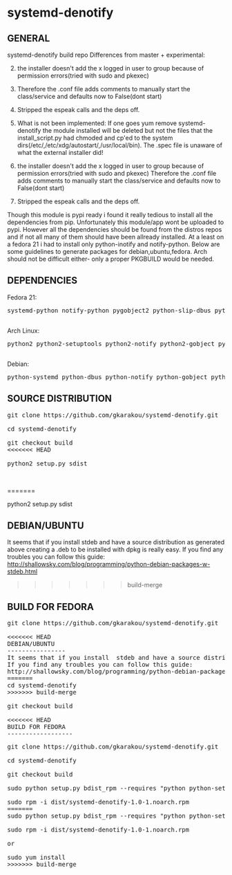 # systemd-denotify
GENERAL
-------------------
systemd-denotify build repo
Differences from master + experimental:


2. the installer doesn't add the x logged in user to group because of permission errors(tried with sudo and pkexec)

3. Therefore the .conf file adds comments to manually start the class/service and defaults now to False(dont start)

4. Stripped the espeak calls and the deps off.

5. What is not been implemented: If one goes yum remove systemd-denotify the module installed will be deleted but not the files that the install_script.py had chmoded and cp'ed to the system dirs(/etc/,/etc/xdg/autostart/,/usr/local/bin). The .spec file is unaware of what the external installer did!




1. the installer doesn't add the x logged in user to group because of permission errors(tried with sudo and pkexec)
 Therefore the .conf file adds comments to manually start the class/service and defaults now to False(dont start)

2. Stripped the espeak calls and the deps off.



Though this module is pypi ready i found it really tedious to install all the dependencies from pip.
Unfortunately this module/app wont be uploaded to pypi. However all the dependencies should be found from the distros repos and if not all many of them should have been allready installed. At a least on a fedora 21 i had to install only python-inotify and notify-python.
Below are some guidelines to generate packages for debian,ubuntu,fedora. Arch should not be difficult either- only
a proper PKGBUILD would be needed.

DEPENDENCIES
-------------------

Fedora 21:

<pre>
systemd-python notify-python pygobject2 python-slip-dbus python-inotify

</pre>
Arch Linux:

<pre>
python2 python2-setuptools python2-notify python2-gobject python2-systemd python2-dbus python-pyinotify

</pre>

Debian:

<pre>
python-systemd python-dbus python-notify python-gobject python-gi python-inotify
</pre>



SOURCE DISTRIBUTION
---------------------

<pre>
git clone https://github.com/gkarakou/systemd-denotify.git

cd systemd-denotify

git checkout build
<<<<<<< HEAD

python2 setup.py sdist


</pre>
=======

python2 setup.py sdist


</pre>


DEBIAN/UBUNTU
----------------
It seems that if you install  stdeb and have a source distribution as generated above creating a .deb to be installed with dpkg is really easy.
If you find any troubles you can follow this guide:
http://shallowsky.com/blog/programming/python-debian-packages-w-stdeb.html

>>>>>>> build-merge

BUILD FOR FEDORA
------------------
<pre>
git clone https://github.com/gkarakou/systemd-denotify.git

<<<<<<< HEAD
DEBIAN/UBUNTU
----------------
It seems that if you install  stdeb and have a source distribution as generated above creating a .deb to be installed with dpkg is really easy.
If you find any troubles you can follow this guide:
http://shallowsky.com/blog/programming/python-debian-packages-w-stdeb.html
=======
cd systemd-denotify
>>>>>>> build-merge

git checkout build

<<<<<<< HEAD
BUILD FOR FEDORA
------------------
<pre>
git clone https://github.com/gkarakou/systemd-denotify.git

cd systemd-denotify

git checkout build

sudo python setup.py bdist_rpm --requires "python python-setuptools systemd-python notify-python pygobject2 python-slip-dbus python-inotify"

sudo rpm -i dist/systemd-denotify-1.0-1.noarch.rpm
=======
sudo python setup.py bdist_rpm --requires "python python-setuptools systemd-python notify-python pygobject2 python-slip-dbus python-inotify" --post-uninstall=postuinstall.sh

sudo rpm -i dist/systemd-denotify-1.0-1.noarch.rpm

or

sudo yum install
>>>>>>> build-merge
</pre>
